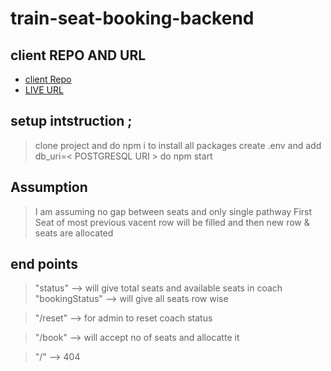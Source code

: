 # train-seat-booking-backend

## client REPO AND URL 
- [client Repo](https://github.com/CODE-Y02/train-seat-booking-client)
- [LIVE URL](https://train-seat-booking-client.onrender.com/)

## setup intstruction ;

> clone project and do npm i to install all packages
> create .env and add db_uri=< POSTGRESQL URI >
> do npm start



## Assumption

> I am assuming no gap between seats and only single pathway
> First Seat of most previous vacent row will be filled and then new row &  seats are allocated


## end points

> "status" --> will give total seats and available seats in coach
> "bookingStatus" --> will give all seats row wise 

> "/reset" --> for admin to reset coach status

> "/book" --> will accept no of seats and allocatte it

> "/" --> 404
